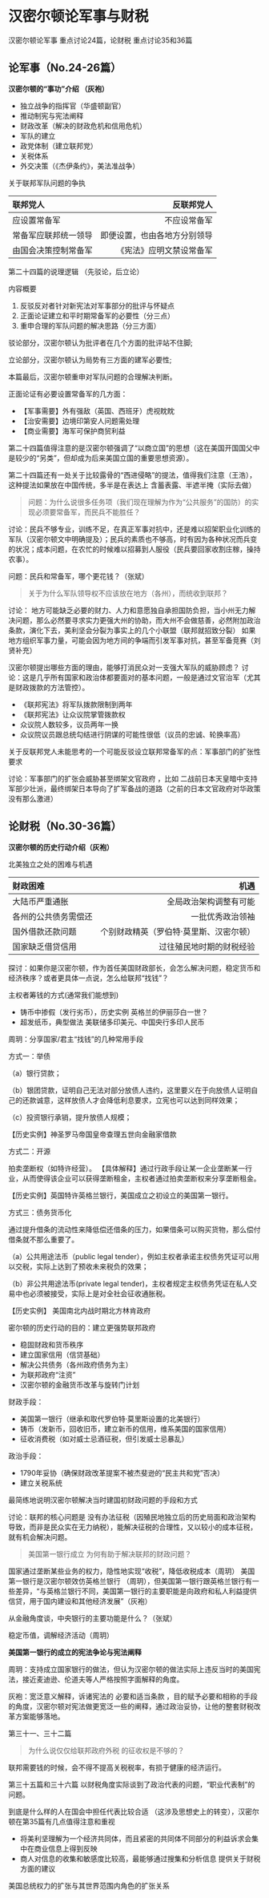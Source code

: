 # 汉密尔顿论军事与财税

汉密尔顿论军事 重点讨论24篇，论财税 重点讨论35和36篇

## 论军事（No.24-26篇）

**汉密尔顿的“事功”介绍 （灰袍）**

* 独立战争的指挥官（华盛顿副官）
* 推动制宪与宪法阐释
* 财政改革（解决的财政危机和信用危机）
* 军队的建立
* 政党体制（建立联邦党）
* 关税体系
* 外交决策（《杰伊条约》，美法准战争）

关于联邦军队问题的争执

| 联邦党人    |  反联邦党人 |  
| :-------- | --------:|
| 应设置常备军    |   不应设常备军 |
|常备军应联邦统一领导|即便设置，也由各地方分别领导|
|由国会决策控制常备军|《宪法》应明文禁设常备军|

第二十四篇的说理逻辑 （先驳论，后立论）

内容概要

1. 反驳反对者针对新宪法对军事部分的批评与怀疑点
2. 正面论证建立和平时期常备军的必要性（分三点）
3. 重申合理的军队问题的解决思路（分三方面）

驳论部分，汉密尔顿认为批评者在几个方面的批评站不住脚;

立论部分，汉密尔顿认为局势有三方面的建军必要性;

本篇最后，汉密尔顿重申对军队问题的合理解决判断。

正面论证有必要设置常备军的几方面：

* 【军事需要】外有强敌（英国、西班牙）虎视眈眈
* 【治安需要】边境印第安人问题需处理
* 【商业需要】海军可保护商贸利益

第二十四篇值得注意的是汉密尔顿强调了“以商立国”的思想（这在美国开国国父中是较少的“另类”，但却成为后来美国立国的重要思想资源）。

第二十四篇还有一处关于比较露骨的“西进侵略”的提法，值得我们注意（王浩），这种提法如果放在中国传统，多半是在表达上 含蓄表露、半遮半掩（实际去做）


> 问题：为什么说很多任务项（我们现在理解为作为“公共服务”的国防）的实现必须要常备军，而民兵不能胜任？

讨论：民兵不够专业，训练不足，在真正军事对抗中，还是难以招架职业化训练的军队（汉密尔顿文中明确提及）；民兵的素质也不够高，时有因为各种状况而兵变的状况；成本问题，在农忙的时候难以招募到人服役（民兵要回家收割庄稼，操持农事）。

问题：民兵和常备军，哪个更花钱？（张斌）

> 关于为什么军队领导权不应该放在地方（各州），而统收到联邦？

讨论：
地方可能缺乏必要的财力、人力和意愿独自承担国防负担，当小州无力解决问题，那么必然要寻求实力更强大州的协助，而大州不会做慈善，必然附加政治条款，演化下去，美利坚会分裂为事实上的几个小联盟（联邦就招致分裂）
如果地方组织军事力量，可能会因为地方间的争端而引发军事对抗，甚至军备竞赛（刘贤补充）


汉密尔顿提出哪些方面的理由，能够打消民众对一支强大军队的威胁顾虑？
讨论：这是几乎所有国家和政治体都要面对的基本问题，一般是通过文官治军（尤其是财政拨款的方法管控）。
* 《联邦宪法》将军队拨款限制到两年
* 《联邦宪法》让众议院掌管拨款权
* 众议院人数较多，议员两年一换
* 众议院议员跟总统勾结进行阴谋的可能性很低（议员的忠诚、轮换率高）

关于反联邦党人未能思考的一个可能反驳设立联邦常备军的点：军事部门的扩张性要求

讨论：军事部门的扩张会威胁甚至绑架文官政府 ，比如 二战前日本天皇暗中支持军部少壮派，最终绑架日本导向了扩军备战的道路（之前的日本文官政府对华政策没有那么激进）


## 论财税（No.30-36篇）

**汉密尔顿的历史行动介绍（灰袍）**

北美独立之处的困难与机遇

| 财政困难    |  机遇 |  
| :-------- | --------:|
| 大陆币严重通胀    |   全局政治架构调整有可能 |
|各州的公共债务需偿还|一批优秀政治领袖|
|国外借款还款问题|个别财政精英（罗伯特·莫里斯、汉密尔顿）|
|国家缺乏借贷信用|过往殖民地时期的财税经验|


探讨：如果你是汉密尔顿，作为首任美国财政部长，会怎么解决问题，稳定货币和经济秩序？或者更具体一点说，怎么给联邦“找钱”？

主权者筹钱的方式(通常我们能想到)
* 铸币中掺假（发行劣币），历史实例 英格兰的伊丽莎白一世？
* 超发纸币，典型做法 美联储多印美元、中国央行多印人民币

周玥：分享国家/君主“找钱”的几种常用手段

方式一：举债

（a）银行贷款；

（b）银团贷款，证明自己无法对部分放债人违约，这里要义在于向放债人证明自己的还款诚意，这样放债人才会降低利息要求，立宪也可以达到同样效果；

（c）投资银行承销，提升放债人规模；

【历史实例】神圣罗马帝国皇帝查理五世向金融家借款

方式二：开源

拍卖垄断权（如特许经营）。
【具体解释】通过行政手段让某一企业垄断某一行业，从而使得该企业可以获得垄断租金，主权者通过拍卖垄断权来分享垄断租金。

【历史实例】英国特许英格兰银行，美国成立之初设立的美国第一银行。

方式三：债务货币化

通过提升借条的流动性来降低偿还借条的压力，如果借条可以购买货物，那么偿付借条就不那么重要了。

（a）公共用途法币（public legal tender），例如主权者承诺主权债务凭证可以用以交税，实际上达到了预收未来税负的效果；

（b）非公共用途法币(private legal tender)，主权者规定主权债务凭证在私人交易中也必须被接受，实际上是对全社会征收通胀税。

【历史实例】 美国南北内战时期北方林肯政府

密尔顿的历史行动的目的：建立更强势联邦政府

* 稳固财政和货币秩序
* 建立国家信用（信贷基础）
* 解决公共债务（各州政府债务为主）
* 为联邦政府“注资” 
* 汉密尔顿的金融货币改革与旋转门计划

财政手段：

* 美国第一银行（继承和取代罗伯特·莫里斯设置的北美银行）
* 铸币（发新币，回收旧币，建立新币的信用，维系美国的国家信用）
* 征收消费税（如对威士忌酒征税，但引发威士忌暴乱） 

政治手段：
* 1790年妥协（确保财政改革提案不被杰斐逊的“民主共和党”否决）
* 建立关税系统 

最简练地说明汉密尔顿解决当时建国初财政问题的手段和方式

讨论：联邦的核心问题是 没有办法征税（因殖民地独立后的历史局面和政治架构导致，而非是民众实在无力纳税），能解决征税的合理性，又以较小的成本征税，就有机会解决问题。

> 美国第一银行成立 为何有助于解决联邦的财政问题？

国家通过垄断某些业务的权力，隐性地实现“收税”，降低收税成本（周玥）
美国第一银行是汉密尔顿效仿英格兰银行 （周玥），但美国第一银行跟英格兰银行有一些差异，“与英格兰银行不同，美国第一银行的主要职能是向政府和私人利益提供信贷，用于国内建设和其他经济发展”（灰袍）

从金融角度谈，中央银行的主要功能是什么？（张斌）

稳定币值，调解经济活动（周玥）

**美国第一银行的成立的宪法争论与宪法阐释**

周玥：支持成立国家银行的做法，但认为汉密尔顿的做法实际上违反当时的美国宪法，接近麦迪逊、伦道夫等人严格按照字面解释的角度。

灰袍：宽泛意义解释，诉诸宪法的 必要和适当条款 ，目的赋予必要和相称的手段的角度，汉密尔顿对宪法做更宽泛一些的阐释，通过政治妥协，让他的整套财税改革方案能够落地。

第三十一、三十二篇

> 为什么说仅仅给联邦政府外税 的征收权是不够的？

联邦需要钱的时候，会不得不提高关税税率，有损于健康的经济运行。

第三十五篇和三十六篇 以财税角度实际谈到了政治代表的问题，“职业代表制”的问题。

到底是什么样的人在国会中担任代表比较合适 （这涉及思想史上的转变），汉密尔顿在第35篇有几点值得注意和重视

* 将美利坚理解为一个经济共同体，而且紧密的共同体不同部分的利益诉求会集中在商业信息上得到反映
* 商人对信息的收集和敏感度比较高，最能够通过搜集和分析信息 提供关于财税方面的建议

美国总统权力的扩张与其世界范围内角色的扩张关系
